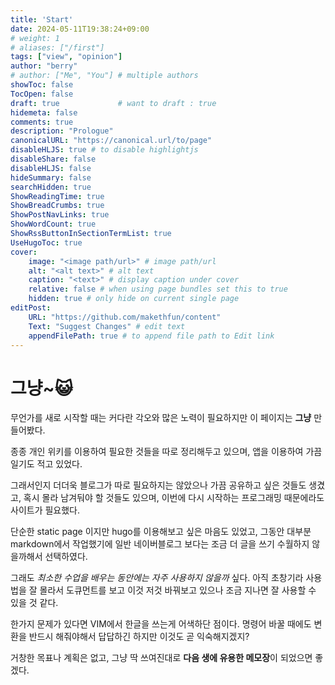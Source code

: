```yaml
---
title: 'Start'
date: 2024-05-11T19:38:24+09:00
# weight: 1
# aliases: ["/first"]
tags: ["view", "opinion"]
author: "berry"
# author: ["Me", "You"] # multiple authors
showToc: false
TocOpen: false
draft: true             # want to draft : true
hidemeta: false
comments: true
description: "Prologue"
canonicalURL: "https://canonical.url/to/page"
disableHLJS: true # to disable highlightjs
disableShare: false
disableHLJS: false
hideSummary: false
searchHidden: true
ShowReadingTime: true
ShowBreadCrumbs: true
ShowPostNavLinks: true
ShowWordCount: true
ShowRssButtonInSectionTermList: true
UseHugoToc: true
cover:
    image: "<image path/url>" # image path/url
    alt: "<alt text>" # alt text
    caption: "<text>" # display caption under cover
    relative: false # when using page bundles set this to true
    hidden: true # only hide on current single page
editPost:
    URL: "https://github.com/makethfun/content"
    Text: "Suggest Changes" # edit text
    appendFilePath: true # to append file path to Edit link
---
```


# 그냥~:smiley_cat:

무언가를 새로 시작할 때는 커다란 각오와 많은 노력이 필요하지만 이 페이지는 **그냥** 만들어봤다.

종종 개인 위키를 이용하여 필요한 것들을 따로 정리해두고 있으며, 앱을 이용하여 가끔 일기도 적고 있었다.

그래서인지 더더욱 블로그가 따로 필요하지는 않았으나 가끔 공유하고 싶은 것들도 생겼고, 혹시 몰라 남겨둬야 할 것들도 있으며, 이번에 다시 시작하는 프로그래밍 때문에라도 사이트가 필요했다.

단순한 static page 이지만 hugo를 이용해보고 싶은 마음도 있었고, 그동안 대부분 markdown에서 작업했기에 일반 네이버블로그 보다는 조금 더 글을 쓰기 수월하지 않을까해서 선택하였다.

그래도 *최소한 수업을 배우는 동안에는 자주 사용하지 않을까* 싶다. 아직 초창기라 사용법을 잘 몰라서 도큐먼트를 보고 이것 저것 바꿔보고 있으나 조금 지나면 잘 사용할 수 있을 것 같다.

한가지 문제가 있다면 VIM에서 한글을 쓰는게 어색하단 점이다. 명령어 바꿀 때에도 변환을 반드시 해줘야해서 답답하긴 하지만 이것도 곧 익숙해지겠지?

거창한 목표나 계획은 없고, 그냥 딱 쓰여진대로 **다음 생에 유용한 메모장**이 되었으면 좋겠다.
